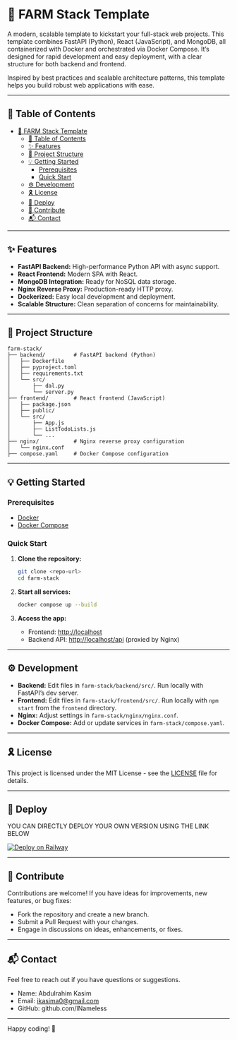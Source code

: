 # 🚀 FARM Stack Template

A modern, scalable template to kickstart your full-stack web projects. This template combines FastAPI (Python), React (JavaScript), and MongoDB, all containerized with Docker and orchestrated via Docker Compose. It’s designed for rapid development and easy deployment, with a clear structure for both backend and frontend.

Inspired by best practices and scalable architecture patterns, this template helps you build robust web applications with ease.

---

## 📑 Table of Contents

- [🚀 FARM Stack Template](#-farm-stack-template)
  - [📑 Table of Contents](#-table-of-contents)
  - [✨ Features](#-features)
  - [📁 Project Structure](#-project-structure)
  - [💡 Getting Started](#-getting-started)
    - [Prerequisites](#prerequisites)
    - [Quick Start](#quick-start)
  - [⚙️ Development](#️-development)
  - [🎗 License](#-license)
  - [🚀 Deploy](#-deploy)
  - [🤝 Contribute](#-contribute)
  - [📬 Contact](#-contact)

---

## ✨ Features

- **FastAPI Backend:** High-performance Python API with async support.
- **React Frontend:** Modern SPA with React.
- **MongoDB Integration:** Ready for NoSQL data storage.
- **Nginx Reverse Proxy:** Production-ready HTTP proxy.
- **Dockerized:** Easy local development and deployment.
- **Scalable Structure:** Clean separation of concerns for maintainability.

---

## 📁 Project Structure

```plaintext
farm-stack/
├── backend/         # FastAPI backend (Python)
│   ├── Dockerfile
│   ├── pyproject.toml
│   ├── requirements.txt
│   └── src/
│       ├── dal.py
│       └── server.py
├── frontend/        # React frontend (JavaScript)
│   ├── package.json
│   ├── public/
│   └── src/
│       ├── App.js
│       ├── ListTodoLists.js
│       └── ...
├── nginx/           # Nginx reverse proxy configuration
│   └── nginx.conf
├── compose.yaml     # Docker Compose configuration
```

---

## 💡 Getting Started

### Prerequisites

- [Docker](https://www.docker.com/)
- [Docker Compose](https://docs.docker.com/compose/)

### Quick Start

1. **Clone the repository:**
   ```sh
   git clone <repo-url>
   cd farm-stack
   ```

2. **Start all services:**
   ```sh
   docker compose up --build
   ```

3. **Access the app:**
   - Frontend: [http://localhost](http://localhost)
   - Backend API: [http://localhost/api](http://localhost/api) (proxied by Nginx)

---

## ⚙️ Development

- **Backend:** Edit files in `farm-stack/backend/src/`. Run locally with FastAPI’s dev server.
- **Frontend:** Edit files in `farm-stack/frontend/src/`. Run locally with `npm start` from the `frontend` directory.
- **Nginx:** Adjust settings in `farm-stack/nginx/nginx.conf`.
- **Docker Compose:** Add or update services in `farm-stack/compose.yaml`.

---

## 🎗 License
This project is licensed under the MIT License - see the [LICENSE](LICENSE) file for details.

---

## 🚀 Deploy
YOU CAN DIRECTLY DEPLOY YOUR OWN VERSION USING THE LINK BELOW 

[![Deploy on Railway](https://railway.com/button.svg)](https://railway.com/deploy/Gh2dUD?referralCode=uBTGZq)

---

## 🤝 Contribute

Contributions are welcome! If you have ideas for improvements, new features, or bug fixes:

- Fork the repository and create a new branch.
- Submit a Pull Request with your changes.
- Engage in discussions on ideas, enhancements, or fixes.

---

## 📬 Contact

Feel free to reach out if you have questions or suggestions.

- Name: Abdulrahim Kasim
- Email: ikasima0@gmail.com
- GitHub: github.com/lNameless


---

Happy coding! 🚀